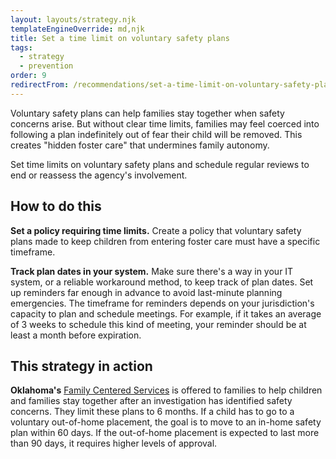 ```yaml
---
layout: layouts/strategy.njk
templateEngineOverride: md,njk
title: Set a time limit on voluntary safety plans
tags:
  - strategy
  - prevention
order: 9
redirectFrom: /recommendations/set-a-time-limit-on-voluntary-safety-plans/
---
```

Voluntary safety plans can help families stay together when safety concerns arise. But without clear time limits, families may feel coerced into following a plan indefinitely out of fear their child will be removed. This creates "hidden foster care" that undermines family autonomy.

Set time limits on voluntary safety plans and schedule regular reviews to end or reassess the agency's involvement.

## How to do this

**Set a policy requiring time limits.** Create a policy that voluntary safety plans made to keep children from entering foster care must have a specific timeframe.

**Track plan dates in your system.** Make sure there's a way in your IT system, or a reliable workaround method, to keep track of plan dates. Set up reminders far enough in advance to avoid last-minute planning emergencies. The timeframe for reminders depends on your jurisdiction's capacity to plan and schedule meetings. For example, if it takes an average of 3 weeks to schedule this kind of meeting, your reminder should be at least a month before expiration.

## This strategy in action

**Oklahoma's** [Family Centered Services](https://oklahoma.gov/okdhs/services/cws/cwparent-fcs.html) is offered to families to help children and families stay together after an investigation has identified safety concerns. They limit these plans to 6 months. If a child has to go to a voluntary out-of-home placement, the goal is to move to an in-home safety plan within 60 days. If the out-of-home placement is expected to last more than 90 days, it requires higher levels of approval.